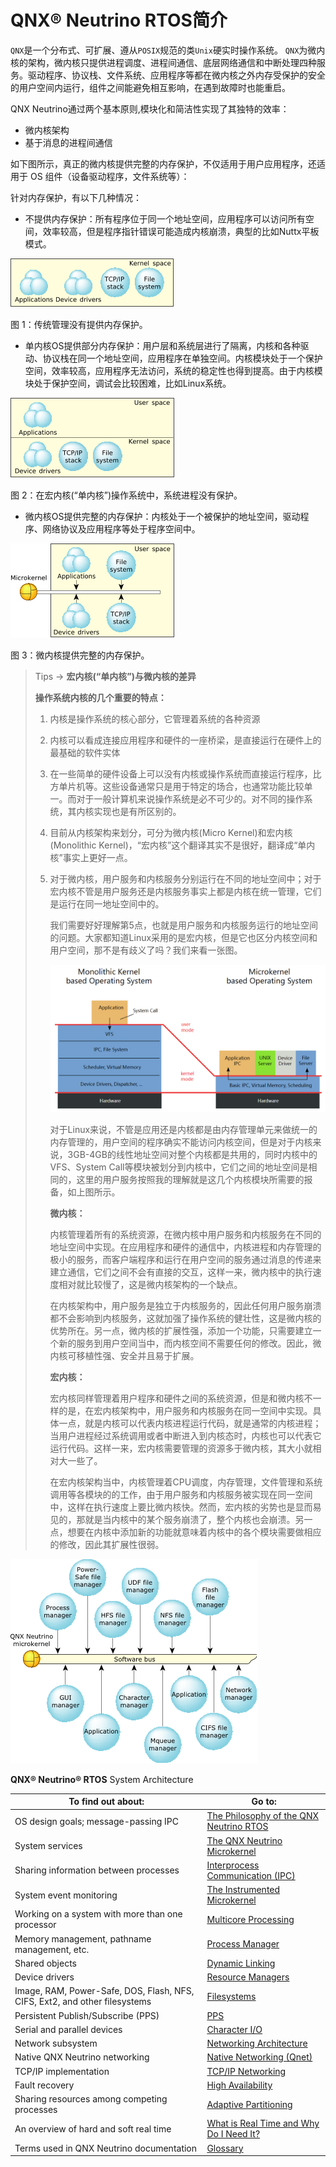 # QNX®  Neutrino RTOS简介

`QNX`是一个分布式、可扩展、遵从`POSIX`规范的类`Unix`硬实时操作系统。
 `QNX`为微内核的架构，微内核只提供进程调度、进程间通信、底层网络通信和中断处理四种服务。驱动程序、协议栈、文件系统、应用程序等都在微内核之外内存受保护的安全的用户空间内运行，组件之间能避免相互影响，在遇到故障时也能重启。

QNX Neutrino通过两个基本原则,模块化和简洁性实现了其独特的效率：

- 微内核架构
- 基于消息的进程间通信



如下图所示，真正的微内核提供完整的内存保护，不仅适用于用户应用程序，还适用于 OS 组件（设备驱动程序，文件系统等）：

针对内存保护，有以下几种情况：

* 不提供内存保护：所有程序位于同一个地址空间，应用程序可以访问所有空间，效率较高，但是程序指针错误可能造成内核崩溃，典型的比如Nuttx平板模式。

![arch_rtx](./pic/arch_rtx.PNG)

图 1：传统管理没有提供内存保护。

* 单内核OS提供部分内存保护：用户层和系统层进行了隔离，内核和各种驱动、协议栈在同一个地址空间，应用程序在单独空间。内核模块处于一个保护空间，效率较高，应用程序无法访问，系统的稳定性也得到提高。由于内核模块处于保护空间，调试会比较困难，比如Linux系统。

![arch_mono](./pic/arch_mono.PNG)

图 2：在宏内核(“单内核”)操作系统中，系统进程没有保护。

* 微内核OS提供完整的内存保护：内核处于一个被保护的地址空间，驱动程序、网络协议及应用程序等处于程序空间中。

![arch_micro](./pic/arch_micro.PNG)

图 3：微内核提供完整的内存保护。



> Tips -> **宏内核(“单内核”)与微内核的差异**
>
>  **操作系统内核的几个重要的特点：**
>
> 1. 内核是操作系统的核心部分，它管理着系统的各种资源
>
> 2. 内核可以看成连接应用程序和硬件的一座桥梁，是直接运行在硬件上的最基础的软件实体
>
> 3. 在一些简单的硬件设备上可以没有内核或操作系统而直接运行程序，比方单片机等。这些设备通常只是用于特定的场合，也通常功能比较单一。而对于一般计算机来说操作系统是必不可少的。对不同的操作系统，其内核实现也是有所区别的。
>
> 4. 目前从内核架构来划分，可分为微内核(Micro Kernel)和宏内核(Monolithic Kernel)，“宏内核”这个翻译其实不是很好，翻译成“单内核”事实上更好一点。
>
> 5. 对于微内核，用户服务和内核服务分别运行在不同的地址空间中；对于宏内核不管是用户服务还是内核服务事实上都是内核在统一管理，它们是运行在同一地址空间中的。
>
>    我们需要好好理解第5点，也就是用户服务和内核服务运行的地址空间的问题。大家都知道Linux采用的是宏内核，但是它也区分内核空间和用户空间，那不是有歧义了吗？我们来看一张图。
>
>    <img src="./pic/MonolithicKerne_OR_MicroKernel.PNG" alt="MonolithicKerne_OR_MicroKernel" style="zoom:60%;" />
>
>    对于Linux来说，不管是应用还是内核都是由内存管理单元来做统一的内存管理的，用户空间的程序确实不能访问内核空间，但是对于内核来说，3GB-4GB的线性地址空间对整个内核都是共用的，同时内核中的VFS、System Call等模块被划分到内核中，它们之间的地址空间是相同的，这里的用户服务按照我的理解就是这几个内核模块所需要的报备，如上图所示。
>
>    **微内核：**
>
>    内核管理着所有的系统资源，在微内核中用户服务和内核服务在不同的地址空间中实现。在应用程序和硬件的通信中，内核进程和内存管理的极小的服务，而客户端程序和运行在用户空间的服务通过消息的传递来建立通信，它们之间不会有直接的交互，这样一来，微内核中的执行速度相对就比较慢了，这是微内核架构的一个缺点。
>
>    在内核架构中，用户服务是独立于内核服务的，因此任何用户服务崩溃都不会影响到内核服务，这就加强了操作系统的健壮性，这是微内核的优势所在。另一点，微内核的扩展性强，添加一个功能，只需要建立一个新的服务到用户空间当中，而内核空间不需要任何的修改。因此，微内核可移植性强、安全并且易于扩展。
>
>    **宏内核：**
>
>    宏内核同样管理着用户程序和硬件之间的系统资源，但是和微内核不一样的是，在宏内核架构中，用户服务和内核服务在同一空间中实现。具体一点，就是内核可以代表内核进程运行代码，就是通常的内核进程；当用户进程经过系统调用或者中断进入到内核态时，内核也可以代表它运行代码。这样一来，宏内核需要管理的资源多于微内核，其大小就相对大一些了。
>
>    在宏内核架构当中，内核管理着CPU调度，内存管理，文件管理和系统调用等各模块的的工作，由于用户服务和内核服务被实现在同一空间中，这样在执行速度上要比微内核快。然而，宏内核的劣势也是显而易见的，那就是当内核中的某个服务崩溃了，整个内核也会崩溃。另一点，想要在内核中添加新的功能就意味着内核中的各个模块需要做相应的修改，因此其扩展性很弱。
>
>    





![sysarch](./pic/sysarch.PNG)



**QNX® Neutrino® RTOS** System Architecture

| To find out about:                                           | Go to:                                                       |
| ------------------------------------------------------------ | ------------------------------------------------------------ |
| OS design goals; message-passing IPC                         | [The Philosophy of the QNX Neutrino RTOS](http://www.qnx.com/developers/docs/7.1/com.qnx.doc.neutrino.sys_arch/topic/intro.html) |
| System services                                              | [The QNX Neutrino Microkernel](http://www.qnx.com/developers/docs/7.1/com.qnx.doc.neutrino.sys_arch/topic/kernel.html) |
| Sharing information between processes                        | [Interprocess Communication (IPC)](http://www.qnx.com/developers/docs/7.1/com.qnx.doc.neutrino.sys_arch/topic/ipc.html) |
| System event monitoring                                      | [The Instrumented Microkernel](http://www.qnx.com/developers/docs/7.1/com.qnx.doc.neutrino.sys_arch/topic/trace.html) |
| Working on a system with more than one processor             | [Multicore Processing](http://www.qnx.com/developers/docs/7.1/com.qnx.doc.neutrino.sys_arch/topic/smp.html) |
| Memory management, pathname management, etc.                 | [Process Manager](http://www.qnx.com/developers/docs/7.1/com.qnx.doc.neutrino.sys_arch/topic/proc.html) |
| Shared objects                                               | [Dynamic Linking](http://www.qnx.com/developers/docs/7.1/com.qnx.doc.neutrino.sys_arch/topic/dll.html) |
| Device drivers                                               | [Resource Managers](http://www.qnx.com/developers/docs/7.1/com.qnx.doc.neutrino.sys_arch/topic/resource.html) |
| Image, RAM, Power-Safe, DOS, Flash, NFS, CIFS, Ext2, and other filesystems | [Filesystems](http://www.qnx.com/developers/docs/7.1/com.qnx.doc.neutrino.sys_arch/topic/fsys.html) |
| Persistent Publish/Subscribe (PPS)                           | [PPS](http://www.qnx.com/developers/docs/7.1/com.qnx.doc.neutrino.sys_arch/topic/pps.html) |
| Serial and parallel devices                                  | [Character I/O](http://www.qnx.com/developers/docs/7.1/com.qnx.doc.neutrino.sys_arch/topic/char.html) |
| Network subsystem                                            | [Networking Architecture](http://www.qnx.com/developers/docs/7.1/com.qnx.doc.neutrino.sys_arch/topic/net.html) |
| Native QNX Neutrino networking                               | [Native Networking (Qnet)](http://www.qnx.com/developers/docs/7.1/com.qnx.doc.neutrino.sys_arch/topic/qnet.html) |
| TCP/IP implementation                                        | [TCP/IP Networking](http://www.qnx.com/developers/docs/7.1/com.qnx.doc.neutrino.sys_arch/topic/tcpip.html) |
| Fault recovery                                               | [High Availability](http://www.qnx.com/developers/docs/7.1/com.qnx.doc.neutrino.sys_arch/topic/ham.html) |
| Sharing resources among competing processes                  | [Adaptive Partitioning](http://www.qnx.com/developers/docs/7.1/com.qnx.doc.neutrino.sys_arch/topic/adaptive.html) |
| An overview of hard and soft real time                       | [What is Real Time and Why Do I Need It?](http://www.qnx.com/developers/docs/7.1/com.qnx.doc.neutrino.sys_arch/topic/what_is_realtime.html) |
| Terms used in QNX Neutrino documentation                     | [Glossary](http://www.qnx.com/developers/docs/7.1/com.qnx.doc.neutrino.sys_arch/topic/glossary.html) |

